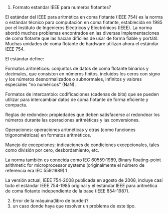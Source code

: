 1. Formato estandar IEEE para numeros flotantes?

  El estándar del IEEE para aritmética en coma flotante (IEEE 754) es la norma o estándar técnico para computación en coma       flotante, establecida en 1985 por el Instituto de Ingenieros Eléctricos y Electrónicos (IEEE). La norma abordó muchos         problemas encontrados en las diversas implementaciones de coma flotante que las hacían difíciles de usar de forma fiable y     portátil. Muchas unidades de coma flotante de hardware utilizan ahora el estándar IEEE 754.

  El estándar define:

   Formatos aritméticos: conjuntos de datos de coma flotante binarios y decimales, que consisten en números finitos,              incluidos los ceros con signo y los números desnormalizados o subnormales, infinitos y valores especiales "no numéricos"      (NaN).
    
   Formatos de intercambio: codificaciones (cadenas de bits) que se pueden utilizar para intercambiar datos de coma flotante      de forma eficiente y compacta.
  
   Reglas de redondeo: propiedades que deben satisfacerse al redondear los números durante las operaciones aritméticas y las      conversiones.

   Operaciones: operaciones aritméticas y otras (como funciones trigonométricas) en formatos aritméticos.
    
   Manejo de excepciones: indicaciones de condiciones excepcionales, tales como división por cero, desbordamiento, etc.

La norma también es conocida como IEC 60559:1989, Binary floating-point arithmetic for microprocessor systems (originalmente el número de referencia era IEC 559:1989).1​

La versión actual, IEEE 754-2008 publicada en agosto de 2008, incluye casi todo el estándar IEEE 754-1985 original y el estándar IEEE para aritmética de coma flotante independiente de la base (IEEE 854-1987).


2. Error de la máquina(libro de burdel)?
3. un caso donde haya que resolver un problema de este tipo.
